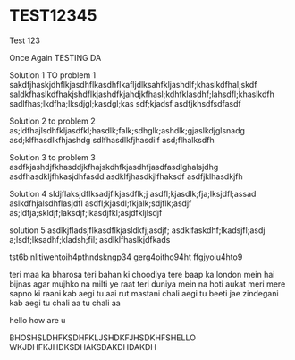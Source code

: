 # TEST12345


Test 123

Once Again TESTING DA


Solution 1 TO problem 1 
sakdfjhaskjdhflkjasdhflkasdhflkafljdlksahfkljashdlf;khaslkdfhal;skdf
saldkfhaslkdfhakjshdflkjashdfkjahdjkfhasl;kdhfklasdhf;lahsdfl;khaslkdfh
sadlfhas;lkdfha;lksdjgl;kasdgl;kas
sdf;kjadsf
asdfjkhsdfsdfasdf


Solution 2 to problem 2
as;ldfhajlsdhfkljasdfkl;hasdlk;falk;sdhglk;ashdlk;gjaslkdjglsnadg
asd;klfhasdlkfhjashdg
sdlfhasdlkfjhasdilf
asd;flhalksdfh

Solution 3 to problem 3
asdfkjashdjfkhasddjkfhajskdhfkjasdhfjasdfasdlghalsjdhg
asdfhasdkljfhkasjdhfasdd
asdklfjhasdkjlfhaksdf
asdfjklhasdkjfh





Solution 4 sldjflaksjdflksadjflkjasdflk;j
asdfl;kjasdlk;fja;lksjdfl;assad
aslkdfhjalsdhflasjdfl
asdfl;kjasdl;fkjalk;sdjflk;asdjf
as;ldfja;skldjf;laksdjf;lkasdjfkl;asjdfkljlsdjf


solution 5 asdlkjfladsjflkasdflkjasldkfj;asdjf;
asdklfaskdhf;lkadsjfl;asdj
a;lsdf;lksadhf;kladsh;fil;
asdlklfhaslkjdfkads

tst6b nlitiwehtoih4pthndskngp34
gerg4oitho94ht
ffgjyoiu4hto9


teri maa ka bharosa teri bahan ki choodiya tere baap ka london mein hai bijnas
agar mujhko na milti ye raat teri duniya mein na hoti aukat meri mere sapno ki raani kab aegi tu 
aai rut mastani chali aegi tu beeti jae zindegani kab aegi tu chali aa tu chali aa

hello how are u


BHOSHSLDHFKSDHFKLJSHDKFJHSDKHFSHELLO WKJDHFKJHDKSDHAKSDAKDHDAKDH 